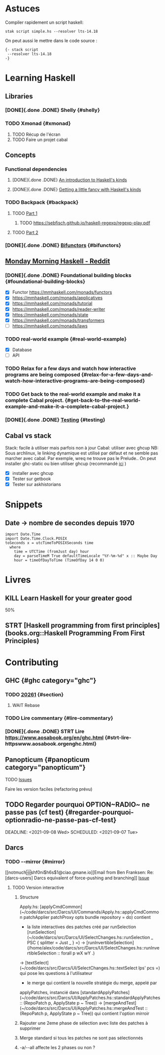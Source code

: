 # Astuces
Compiler rapidement un script haskell:

    stak script simple.hs --resolver lts-14.18
On peut aussi le mettre dans le code source :

    {- stack script 
     --resolver lts-14.18
    -}

# Learning Haskell
## Libraries
### [DONE]{.done .DONE} Shelly {#shelly}
### TODO Xmonad {#xmonad}
1.  TODO Récup de l\'écran
2.  TODO Faire un projet cabal

## Concepts

### Functional dependencies

1.  [DONE]{.done .DONE} [An introduction to Haskell\'s kinds](https://www.youtube.com/watch?v=JleVecHAad4)

2.  [DONE]{.done .DONE} [Getting a little fancy with Haskell\'s kinds](https://www.youtube.com/watch?v=Qy_yxVkO8no)

### TODO Backpack {#backpack}

1.  TODO [Part 1](http://blog.ezyang.com/2016/10/try-backpack-ghc-backpack/)

    1.  TODO
        <https://sebfisch.github.io/haskell-regexp/regexp-play.pdf>

2.  TODO [Part 2](http://blog.ezyang.com/2017/01/try-backpack-cabal-packages/)

### [DONE]{.done .DONE} [Bifunctors](https://www.quora.com/What-are-some-practical-uses-of-bifunctors-in-Haskell/answer/James-Bowen-13) {#bifunctors}

## [Monday Morning Haskell - Reddit](https://www.reddit.com/r/haskell/comments/npxfba/ive_tried_to_learn_haskell_several_times_but_keep/h084wwa?utm_source=share&utm_medium=web2x&context=3)

### [DONE]{.done .DONE} Foundational building blocks {#foundational-building-blocks}

-   [x] Functor <https://mmhaskell.com/monads/functors>
-   [x] <https://mmhaskell.com/monads/applicatives>
-   [x] <https://mmhaskell.com/monads/tutorial>
-   [x] <https://mmhaskell.com/monads/reader-writer>
-   [x] <https://mmhaskell.com/monads/state>
-   [x] <https://mmhaskell.com/monads/transformers>
-   [ ] <https://mmhaskell.com/monads/laws>

### TODO real-world example {#real-world-example}

-   [x] Database
-   [ ] API

### TODO Relax for a few days and watch how interactive programs are being composed {#relax-for-a-few-days-and-watch-how-interactive-programs-are-being-composed}

### TODO Get back to the real-world example and make it a complete Cabal project. {#get-back-to-the-real-world-example-and-make-it-a-complete-cabal-project.}

### [DONE]{.done .DONE} [Testing](https://mmhaskell.com/testing/test-driven-development) {#testing}

## Cabal vs stack

Stack: facile à utiliser mais parfois non à jour Cabal: utiliser avec
ghcup NB: Sous archlinux, le linking dynamique est utilisé par défaut et
ne semble pas marcher avec cabal. Par exemple, wreq ne trouve pas le
Prelude.. On peut installer ghc-static ou bien utiliser ghcup
(recommandé
[ici](https://github.com/haskell/haskell-ide-engine/issues/1647) )

-   [x] installer avec ghcup
-   [x] Tester sur getbook
-   [x] Tester sur askhistorians

# Snippets
## Date -> nombre de secondes depuis 1970

    import Date.Time
    import Date.Time.Clock.POSIX
    toSeconds x = utcTimeToPOSIXSeconds time
      where 
        time = UTCTime (fromJust day) hour 
        day = parseTimeM True defaultTimeLocale "%Y-%m-%d" x :: Maybe Day
        hour = timeOfDayToTime (TimeOfDay 14 0 0)
    

# Livres

## KILL Learn Haskell for your greater good

50%

## STRT [Haskell programming from first principles](books.org::Haskell Programming From First Principles)

# Contributing

## GHC {#ghc category="ghc"}

### TODO [20261](https://gitlab.haskell.org/ghc/ghc/-/issues/20261) {#section}

1.  WAIT Rebase

### TODO Lire commentary {#lire-commentary}

### [DONE]{.done .DONE} STRT Lire <https://www.aosabook.org/en/ghc.html> {#strt-lire-httpswww.aosabook.orgenghc.html}

## Panopticum {#panopticum category="panopticum"}

TODO
[Issues](https://foss.heptapod.net/bsdutils/panopticum/-/issues)

Faire les version faciles (refactoring prévu)

## TODO Regarder pourquoi OPTION~RADIO~ ne passe pas (cf test) {#regarder-pourquoi-optionradio-ne-passe-pas-cf-test}

DEADLINE: \<2021-09-08 Wed> SCHEDULED: \<2021-09-07 Tue>

## Darcs

### TODO --mirror {#mirror}

\[\[notmuch:id:shf0ni\$h6s\$1\@ciao.gmane.io\]\[Email from Ben Franksen:
Re: \[darcs-users\] Darcs equivalent of force-pushing and branching\]\]
[Issue](http://bugs.darcs.net/issue2683)

1.  TODO Version interactive

    1.  Structure

        Apply.hs:
        [applyCmdCommon](~/code/darcs/src/Darcs/UI/Commands/Apply.hs::applyCmdCommon patchApplier patchProxy opts bundle repository = do)
        contient

        -   la liste interactives des patches créé par runSelection
            [runSelection](~/code/darcs/src/Darcs/UI/SelectChanges.hs::runSelection _ PSC { splitter = Just _ } =)
            -\>
            [runInvertibleSelection](/home/alex/code/darcs/src/Darcs/UI/SelectChanges.hs::runInvertibleSelection :: forall p wX wY .)

        -\>
        [textSelect](~/code/darcs/src/Darcs/UI/SelectChanges.hs::textSelect lps' pcs =)
        qui pose les questions à l\'utilisateur

        -   le merge qui contient la nouvelle stratégie du merge, appelé
            par

        applyPatches, instancié dans
        [standardApplyPatches](~/code/darcs/src/Darcs/UI/ApplyPatches.hs::standardApplyPatches :: (RepoPatch p, ApplyState p ~ Tree))
        -\>
        [mergeAndTest](~/code/darcs/src/Darcs/UI/ApplyPatches.hs::mergeAndTest :: (RepoPatch p, ApplyState p ~ Tree))
        qui contient l\'option mirroir

    2.  Rajouter une 2eme phase de sélection avec liste des patches à
        supprimer

    3.  Merge standard si tous les patches ne sont pas sélectionnés

    4.  -a/--all affecte les 2 phases ou non ?
